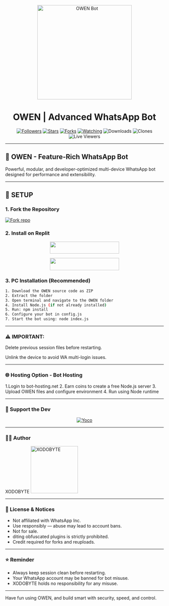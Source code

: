 <p align="center">
  <img alt="OWEN Bot" height="300" src="https://raw.githubusercontent.com/XODOBYTE/BOT-ASSETS/main/OWEN/pic/owen_banner.jpg">
  <h1 align="center">OWEN | Advanced WhatsApp Bot</h1>
</p>

<p align="center">
<a href="https://github.com/XODOBYTE?tab=followers"><img title="Followers" src="https://img.shields.io/github/followers/XODOBYTE?label=Followers&style=social"></a>
<a href="https://github.com/XODOBYTE/owen/stargazers/"><img title="Stars" src="https://img.shields.io/github/stars/XODOBYTE/owen?&style=social"></a>
<a href="https://github.com/XODOBYTE/owen/network/members"><img title="Forks" src="https://img.shields.io/github/forks/XODOBYTE/owen?style=social"></a>
<a href="https://github.com/XODOBYTE/owen/watchers"><img title="Watching" src="https://img.shields.io/github/watchers/XODOBYTE/owen?label=Watching&style=social"></a>
<img title="Downloads" src="https://img.shields.io/github/downloads/XODOBYTE/owen/total?label=Total%20Downloads">
<img title="Clones" src="https://img.shields.io/badge/Clones-Live-informational">
<img title="Live Viewers" src="https://img.shields.io/badge/Live%20Sessions-Active-brightgreen">
</p>

---

## 🤖 OWEN - Feature-Rich WhatsApp Bot

Powerful, modular, and developer-optimized multi-device WhatsApp bot designed for performance and extensibility.

---

## 🚀 SETUP

### 1. Fork the Repository

<a href='https://github.com/XODOBYTE/owen/fork' target="_blank">
  <img alt='Fork repo' src='https://img.shields.io/badge/Fork%20Repo-100000?style=for-the-badge&logo=scan&logoColor=white&labelColor=black&color=black'/>
</a>

### 2. Install on Replit

<p align="center">
  <a href="https://replit.com/signup">
    <img src="https://img.shields.io/badge/Replit%20Signup-blue?style=for-the-badge&logo=replit" width="220" height="38.45"/>
  </a>
</p>
<p align="center">
  <a href="https://repl.it/github/XODOBYTE/owen">
    <img src="https://img.shields.io/badge/Deploy%20on%20Replit-blue?style=for-the-badge&logo=replit" width="220" height="38.45"/>
  </a>
</p>

### 3. PC Installation (Recommended)

```sh
1. Download the OWEN source code as ZIP
2. Extract the folder
3. Open terminal and navigate to the OWEN folder
4. Install Node.js (if not already installed)
5. Run: npm install
6. Configure your bot in config.js
7. Start the bot using: node index.js
```
---

### ⚠️ IMPORTANT:
Delete previous session files before restarting.

Unlink the device to avoid WA multi-login issues.

---

### 🌐 Hosting Option - Bot Hosting
1.Login to bot-hosting.net
2. Earn coins to create a free Node.js server
3. Upload OWEN files and configure environment
4. Run using Node runtime

---

### 🙌 Support the Dev
<p align="center"> <a href="https://paypal.me/realxryan"> <img alt="Yoco" src="https://a.storyblok.com/f/111633/600x120/efd2e37265/payment-strip.svg"/> </a> </p>

---

### 👨‍💻 Author
XODOBYTE
<a href="https://github.com/XODOBYTE">
<img src="https://avatars.githubusercontent.com/u/149763717?v=4" width="150" height="150" alt="XODOBYTE"/>
</a>

---

### 📜 License & Notices
- Not affiliated with WhatsApp Inc.
- Use responsibly — abuse may lead to account bans.
- Not for sale.
- diting obfuscated plugins is strictly prohibited.
- Credit required for forks and reuploads.

---

### ⭐ Reminder
- Always keep session clean before restarting.
- Your WhatsApp account may be banned for bot misuse.
- XODOBYTE holds no responsibility for any misuse.

---

Have fun using OWEN, and build smart with security, speed, and control.
